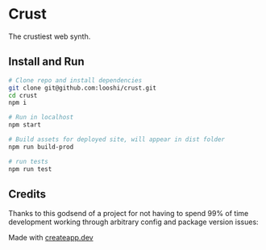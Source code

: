 # Crust

The crustiest web synth.

## Install and Run

```sh
# Clone repo and install dependencies
git clone git@github.com:looshi/crust.git
cd crust
npm i
```

```sh
# Run in localhost
npm start
```

```sh
# Build assets for deployed site, will appear in dist folder
npm run build-prod
```

```sh
# run tests
npm run test
```

## Credits

Thanks to this godsend of a project for not having to spend 99% of time development working through arbitrary config and package version issues:

Made with [createapp.dev](https://createapp.dev/)
